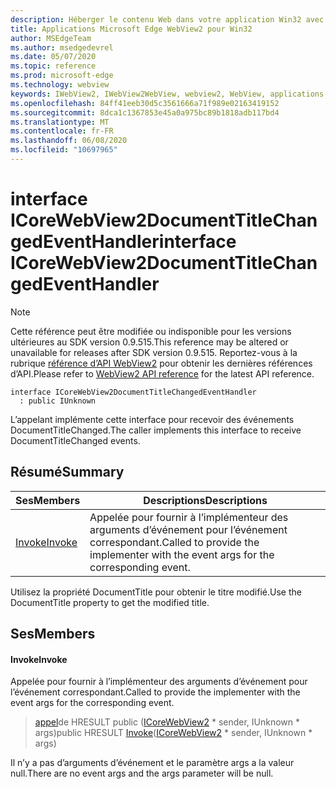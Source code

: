 ```yaml
---
description: Héberger le contenu Web dans votre application Win32 avec le contrôle Microsoft Edge WebView2
title: Applications Microsoft Edge WebView2 pour Win32
author: MSEdgeTeam
ms.author: msedgedevrel
ms.date: 05/07/2020
ms.topic: reference
ms.prod: microsoft-edge
ms.technology: webview
keywords: IWebView2, IWebView2WebView, webview2, WebView, applications Win32, Win32, Edge, ICoreWebView2, ICoreWebView2Controller, contrôle de navigateur, html Edge
ms.openlocfilehash: 84ff41eeb30d5c3561666a71f989e02163419152
ms.sourcegitcommit: 8dca1c1367853e45a0a975bc89b1818adb117bd4
ms.translationtype: MT
ms.contentlocale: fr-FR
ms.lasthandoff: 06/08/2020
ms.locfileid: "10697965"
---
```

# <span data-ttu-id="78e2d-104">interface ICoreWebView2DocumentTitleChangedEventHandler</span><span class="sxs-lookup"><span data-stu-id="78e2d-104">interface ICoreWebView2DocumentTitleChangedEventHandler</span></span> 

> [!NOTE]
> <span data-ttu-id="78e2d-105">Cette référence peut être modifiée ou indisponible pour les versions ultérieures au SDK version 0.9.515.</span><span class="sxs-lookup"><span data-stu-id="78e2d-105">This reference may be altered or unavailable for releases after SDK version 0.9.515.</span></span> <span data-ttu-id="78e2d-106">Reportez-vous à la rubrique [référence d’API WebView2](../../../webview2-api-reference.md) pour obtenir les dernières références d’API.</span><span class="sxs-lookup"><span data-stu-id="78e2d-106">Please refer to [WebView2 API reference](../../../webview2-api-reference.md) for the latest API reference.</span></span>

```
interface ICoreWebView2DocumentTitleChangedEventHandler
  : public IUnknown
```

<span data-ttu-id="78e2d-107">L’appelant implémente cette interface pour recevoir des événements DocumentTitleChanged.</span><span class="sxs-lookup"><span data-stu-id="78e2d-107">The caller implements this interface to receive DocumentTitleChanged events.</span></span>

## <span data-ttu-id="78e2d-108">Résumé</span><span class="sxs-lookup"><span data-stu-id="78e2d-108">Summary</span></span>

 <span data-ttu-id="78e2d-109">Ses</span><span class="sxs-lookup"><span data-stu-id="78e2d-109">Members</span></span>                        | <span data-ttu-id="78e2d-110">Descriptions</span><span class="sxs-lookup"><span data-stu-id="78e2d-110">Descriptions</span></span>
--------------------------------|---------------------------------------------
[<span data-ttu-id="78e2d-111">Invoke</span><span class="sxs-lookup"><span data-stu-id="78e2d-111">Invoke</span></span>](#invoke) | <span data-ttu-id="78e2d-112">Appelée pour fournir à l’implémenteur des arguments d’événement pour l’événement correspondant.</span><span class="sxs-lookup"><span data-stu-id="78e2d-112">Called to provide the implementer with the event args for the corresponding event.</span></span>

<span data-ttu-id="78e2d-113">Utilisez la propriété DocumentTitle pour obtenir le titre modifié.</span><span class="sxs-lookup"><span data-stu-id="78e2d-113">Use the DocumentTitle property to get the modified title.</span></span>

## <span data-ttu-id="78e2d-114">Ses</span><span class="sxs-lookup"><span data-stu-id="78e2d-114">Members</span></span>

#### <span data-ttu-id="78e2d-115">Invoke</span><span class="sxs-lookup"><span data-stu-id="78e2d-115">Invoke</span></span> 

<span data-ttu-id="78e2d-116">Appelée pour fournir à l’implémenteur des arguments d’événement pour l’événement correspondant.</span><span class="sxs-lookup"><span data-stu-id="78e2d-116">Called to provide the implementer with the event args for the corresponding event.</span></span>

> <span data-ttu-id="78e2d-117">[appel](#invoke)de HRESULT public ([ICoreWebView2](icorewebview2.md) \* sender, IUnknown \* args)</span><span class="sxs-lookup"><span data-stu-id="78e2d-117">public HRESULT [Invoke](#invoke)([ICoreWebView2](icorewebview2.md) \* sender, IUnknown \* args)</span></span>

<span data-ttu-id="78e2d-118">Il n’y a pas d’arguments d’événement et le paramètre args a la valeur null.</span><span class="sxs-lookup"><span data-stu-id="78e2d-118">There are no event args and the args parameter will be null.</span></span>

